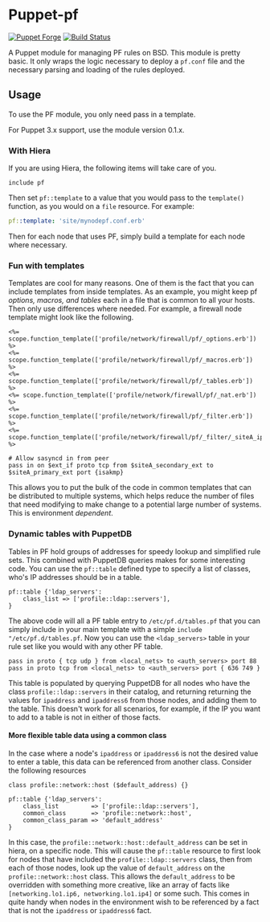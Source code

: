 # Puppet-pf

[![Puppet Forge](https://img.shields.io/puppetforge/v/zleslie/pf.svg)]() [![Build Status](https://travis-ci.org/xaque208/puppet-pf.svg?branch=master)](https://travis-ci.org/xaque208/puppet-pf)

A Puppet module for managing PF rules on BSD.  This module is pretty basic.
It only wraps the logic necessary to deploy a `pf.conf` file and the necessary
parsing and loading of the rules deployed.

## Usage

To use the PF module, you only need pass in a template.

For Puppet 3.x support, use the module version 0.1.x.

### With Hiera

If you are using Hiera, the following items will take care of you.

``` Puppet
include pf
```

Then set `pf::template` to a value that you would pass to the `template()`
function, as you would on a `file` resource.  For example:

``` Yaml
pf::template: 'site/mynodepf.conf.erb'
```

Then for each node that uses PF, simply build a template for each node where
necessary.

### Fun with templates

Templates are cool for many reasons.  One of them is the fact that you can
include templates from inside templates.  As an example, you might keep pf
*options, macros, and tables* each in a file that is common to all your hosts.
Then only use differences where needed.  For example, a firewall node template
might look like the following.

``` ERB
<%= scope.function_template(['profile/network/firewall/pf/_options.erb']) %>
<%= scope.function_template(['profile/network/firewall/pf/_macros.erb']) %>
<%= scope.function_template(['profile/network/firewall/pf/_tables.erb']) %>
<%= scope.function_template(['profile/network/firewall/pf/_nat.erb']) %>
<%= scope.function_template(['profile/network/firewall/pf/_filter.erb']) %>
<%= scope.function_template(['profile/network/firewall/pf/_filter/_siteA_ipsec.erb']) %>

# Allow sasyncd in from peer
pass in on $ext_if proto tcp from $siteA_secondary_ext to $siteA_primary_ext port {isakmp}
```

This allows you to put the bulk of the code in common templates that can be
distributed to multiple systems, which helps reduce the number of files that
need modifying to make change to a potential large number of systems.  This is
environment *dependent*.

### Dynamic tables with PuppetDB

Tables in PF hold groups of addresses for speedy lookup and simplified rule
sets.  This combined with PuppetDB queries makes for some interesting code.
You can use the `pf::table` defined type to specify a list of classes, who's IP
addresses should be in a table.

```Puppet
pf::table {'ldap_servers':
    class_list => ['profile::ldap::servers'],
}
```

The above code will all a PF table entry to `/etc/pf.d/tables.pf` that you can
simply include in your main template with a simple `include
"/etc/pf.d/tables.pf`.  Now you can use the `<ldap_servers>` table in your rule
set like you would with any other PF table.

```pf
pass in proto { tcp udp } from <local_nets> to <auth_servers> port 88
pass in proto tcp from <local_nets> to <auth_servers> port { 636 749 }
```

This table is populated by querying PuppetDB for all nodes who have the class
`profile::ldap::servers` in their catalog, and returning returning the values
for `ipaddress` and `ipaddress6` from those nodes, and adding them to the
  table.  This doesn't work for all scenarios, for example, if the IP you want
  to add to a table is not in either of those facts.

#### More flexible table data using a common class

In the case where a node's `ipaddress` or `ipaddress6` is not the desired value
to enter a table, this data can be referenced from another class.  Consider the following resources

``` Puppet
class profile::network::host ($default_address) {}

pf::table {'ldap_servers':
    class_list         => ['profile::ldap::servers'],
    common_class       => 'profile::network::host',
    common_class_param => 'default_address'
}
```

In this case, the `profile::network::host::default_address` can be set in
hiera, on a specific node.  This will cause the `pf::table` resource to first
look for nodes that have included the `profile::ldap::servers` class, then from
each of those nodes, look up the value of `default_address` on the
`profile::network::host` class.  This allows the `default_address` to be
overridden with something more creative, like an array of facts like
`[networking.lo1.ip6, networking.lo1.ip4]` or some such.  This comes in quite
handy when nodes in the environment wish to be referenced by a fact that is not
the `ipaddress` or `ipaddress6` fact.


